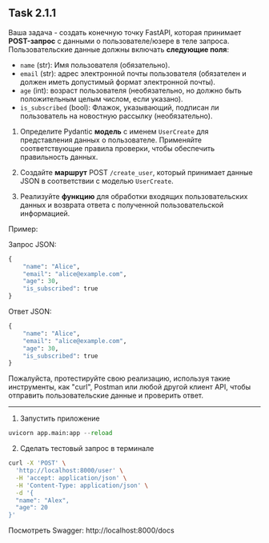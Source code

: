 ## Task 2.1.1

Ваша задача - создать конечную точку FastAPI, которая принимает **POST-запрос** с данными о пользователе/юзере в теле запроса. Пользовательские данные должны включать **следующие поля**:
- `name` (str): Имя пользователя (обязательно).
- `email` (str): адрес электронной почты пользователя (обязателен и должен иметь допустимый формат электронной почты).
- `age` (int): возраст пользователя (необязательно, но должно быть положительным целым числом, если указано).
- `is_subscribed` (bool): Флажок, указывающий, подписан ли пользователь на новостную рассылку (необязательно).

 
1. Определите Pydantic **модель** с именем `UserCreate` для представления данных о пользователе. Применяйте соответствующие правила проверки, чтобы обеспечить правильность данных.

2. Создайте **маршрут** POST `/create_user`, который принимает данные JSON в соответствии с моделью `UserCreate`.

3. Реализуйте **функцию** для обработки входящих пользовательских данных и возврата ответа с полученной пользовательской информацией.

Пример:

Запрос JSON:
```python
{
    "name": "Alice",
    "email": "alice@example.com",
    "age": 30,
    "is_subscribed": true
}
```
Ответ JSON:
```python
{
    "name": "Alice",
    "email": "alice@example.com",
    "age": 30,
    "is_subscribed": true
}
```

Пожалуйста, протестируйте свою реализацию, используя такие инструменты, как "curl", Postman или любой другой клиент API, чтобы отправить пользовательские данные и проверить ответ.

---

1. Запустить приложение
```python
uvicorn app.main:app --reload
```
2. Сделать тестовый запрос в терминале
```bash
curl -X 'POST' \
  'http://localhost:8000/user' \
  -H 'accept: application/json' \
  -H 'Content-Type: application/json' \
  -d '{
  "name": "Alex",
  "age": 20
}'
```

Посмотреть Swagger: http://localhost:8000/docs